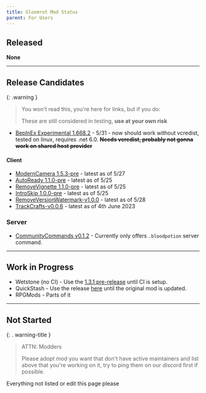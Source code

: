 ```yaml
---
title: Gloomrot Mod Status
parent: For Users
---
```


## Released
**None**

---

## Release Candidates

{: .warning }
> You won't read this, you're here for links, but if you do:
>
> These are still considered in testing, **use at your own risk**

- [BepInEx Experimental 1.668.2](https://github.com/decaprime/VRising-Modding/releases/tag/1.668.2) - 5/31 - now should work without vcredist, tested on linux, requires .net 6.0. ~~**Needs vcredist, probably not gonna work on shared host provider**~~

#### Client
- [ModernCamera 1.5.3-pre](https://github.com/v-rising/ModernCamera/releases/tag/ModernCamera-v1.5.3-pre) - latest as of 5/27
- [AutoReady 1.1.0-pre](https://github.com/iZastic/vrising-autoready/releases/tag/AutoReady-v1.1.0-pre) - latest as of 5/25
- [RemoveVignette 1.1.0-pre](https://github.com/iZastic/vrising-removevignette/releases/tag/RemoveVignette-v1.1.0-pre) - latest as of 5/25
- [IntroSkip 1.0.0-pre](https://github.com/iZastic/vrising-introskip/releases/tag/IntroSkip-v1.0.0-pre) - latest as of 5/25
- [RemoveVersionWatermark-v1.0.0](https://github.com/NodusCursorius/VRising-RemoveVersionWatermark/releases/tag/RemoveVersionWatermark-v1.0.0) - latest as of 5/28
- [TrackCrafts-v0.0.6](https://github.com/p1xel8ted/TrackCrafts/releases/tag/0.0.6) - latest as of 4th June 2023

### Server
- [CommunityCommands v0.1.2](https://github.com/decaprime/CommunityCommands/releases/tag/v0.1.2) - Currently only offers `.bloodpotion` server command.
---

## Work in Progress
- Wetstone (no CI) - Use the [1.3.1 pre-release](https://github.com/iZastic/Wetstone/releases/tag/Wetstone-v1.3.1-pre) until CI is setup.
- QuickStash - Use the release [here](https://github.com/iZastic/QuickStash/releases/tag/QuickStash-v1.3.1-pre) until the original mod is updated.
- RPGMods - Parts of it

---

## Not Started

{: . warning-title }
> ATTN: Modders
>
> Please adopt mod you want that don't have active maintainers and list above that you're working on it, try to ping them on our discord first if possible.

Everything not listed or edit this page please
